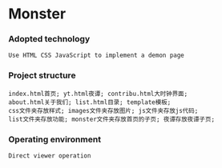 # Monster

### Adopted technology
```
Use HTML CSS JavaScript to implement a demon page
```

### Project structure
```
index.html首页; yt.html夜谭; contribu.html大时钟界面;  
about.html关于我们; list.html目录; template模板;
css文件夹存放样式; images文件夹存放图片; js文件夹存放js代码; 
list文件夹存放功能; monster文件夹存放首页的子页; 夜谭存放夜谭子页;
```

### Operating environment
```
Direct viewer operation
```
